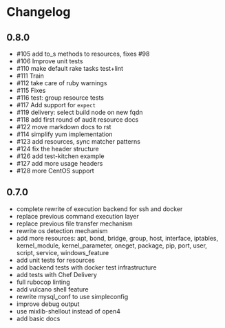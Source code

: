 # Changelog

## 0.8.0

* #105 add to_s methods to resources, fixes #98
* #106 Improve unit tests
* #110 make default rake tasks test+lint
* #111 Train
* #112 take care of ruby warnings
* #115 Fixes
* #116 test: group resource tests
* #117 Add support for `expect`
* #119 delivery: select build node on new fqdn
* #118 add first round of audit resource docs
* #122 move markdown docs to rst
* #114 simplify yum implementation
* #123 add resources, sync matcher patterns
* #124 fix the header structure
* #126 add test-kitchen example
* #127 add more usage headers
* #128 more CentOS support

## 0.7.0

* complete rewrite of execution backend for ssh and docker
* replace previous command execution layer
* replace previous file transfer mechanism
* rewrite os detection mechanism
* add more resources: apt, bond, bridge, group, host, interface, iptables, kernel_module, kernel_parameter, oneget, package, pip, port, user, script, service, windows_feature
* add unit tests for resources
* add backend tests with docker test infrastructure
* add tests with Chef Delivery
* full rubocop linting
* add vulcano shell feature
* rewrite mysql_conf to use simpleconfig
* improve debug output
* use mixlib-shellout instead of open4
* add basic docs
